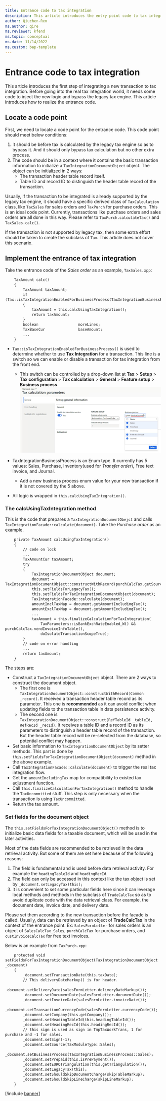 ```yaml
---
title: Entrance code to tax integration 
description: This article introduces the entry point code to tax integration.
author: Qiuchen-Ren
ms.author: qire
ms.reviewer: kfend
ms.topic: conceptual
ms.date: 11/14/2022
ms.custom: bap-template
---
```


# Entrance code to tax integration 

This article introduces the first step of integrating a new transaction to tax integration. Before going into the real tax integration world, it needs some code to inject the new logic and bypass the legacy tax engine. This article introduces how to realize the entrance code.

## Locate a code point

First, we need to locate a code point for the entrance code. This code point should meet below conditions:

1. It should be before tax is calculated by the legacy tax engine so as to bypass it. And it should only bypass tax calculation but no other extra process.
2. The code should be in a context where it contains the basic transaction information to initialize a `TaxIntegrationDocumentObject` object. The object can be initialized in 2 ways:
   - The transaction header table record itself.
   - Table ID and record ID to distinguish the header table record of the transaction.

Usually, if the transaction to be integrated is already supported by the legacy tax engine, it should have a specific derived class of `TaxCalculation` class, like `TaxSales` for sales orders and `TaxPurch` for purchase orders. This is an ideal code point. Currently, transactions like purchase orders and sales orders are all done in this way. Please refer to `TaxPurch.calculateTax()` and `TaxSales.calc()`.

If the transaction is not supported by legacy tax, then some extra effort should be taken to create the subclass of `Tax`. This article does not cover this scenario.

## Implement the entrance of tax integration

Take the entrance code of the *Sales order* as an example,
`TaxSales.xpp`:

```X++
    TaxAmount calc()
    {
        TaxAmount taxAmount;
        if (Tax::isTaxIntegrationEnabledForBusinessProcess(TaxIntegrationBusinessProcess::Sales))
        {
            taxAmount = this.calcUsingTaxIntegration();
            return taxAmount;
        }
        boolean                  moreLines;
        TaxBaseCur               baseAmount;
        ...
    }
```

- `Tax::isTaxIntegrationEnabledForBusinessProcess()` is used to determine whether to use **Tax Integration** for a transaction. This line is a switch so we can enable or disable a transaction for tax integration from the front end.
  -  This switch can be controlled by a drop-down list at **Tax** > **Setup** > **Tax configuration** > **Tax calculation** > **General** > **Feature setup** > **Business process**
  ![BusinessProcessDropDown.jpg](./media/Business-process-drop-down.jpg)

- TaxIntegrationBusinessProcess is an Enum type. It currently has 5 values: Sales, Purchase, Inventory(used for *Transfer order*), Free text invoice, and Journal.
  - Add a new business process enum value for your new transaction if it is not covered by the 5 above.

- All logic is wrapped in `this.calcUsingTaxIntegration()`.

### The calcUsingTaxIntegration method

This is the code that prepares a `TaxIntegrationDocumentObejct` and calls `TaxIntegrationFacade::calculate(document)`. Take the *Purchase order* as an example.

```X++
    private TaxAmount calcUsingTaxIntegration()
    {
        // code on lock
        ...
        TaxAmountCur taxAmount;
        try
        {
            TaxIntegrationDocumentObject document;
            document = TaxIntegrationDocumentObject::constructWithRecord(purchCalcTax.getSource());
            this.setFieldsForLegacyTax();
            this.setFieldsForTaxIntegrationDocumentObject(document);
            TaxIntegrationFacade::calculate(document);
            amountInclTaxMap = document.getAmountIncludingTax();
            amountExclTaxMap = document.getAmountExcludingTax();
            ...
            taxAmount = this.finalizeCalculationForTaxIntegration(
                TaxParameters::isBankExchRateEnabled_W() && purchCalcTax.vendInvoiceInfoTable(),
                doIsolateTransactionScopeTrue);
        }
        // code on error handling
        ...
        return taxAmount;
    }
```

The steps are:

- Construct a `TaxIntegrationDocumentObject` object. There are 2 ways to construct the document object.
  - The first one is `TaxIntegrationDocumentObject::constructWithRecord(Common _record)`. It received a transaction header table record as its parameter. This one is **recommended** as it can avoid conflict when updating fields to the transaction table in data persistence activity.
  - The second one is `TaxIntegrationDocumentObject::construct(RefTableId _tableId, RefRecId _recId)`. It receives a table ID and a record ID as its parameters to distinguish a header table record of the transaction. But the header table record will be re-selected from the database, so potential conflict may happen.
- Set basic information to `TaxIntegrationDocumentObject` by its setter methods. This part is done by `this.setFieldsForTaxIntegrationDocumentObject(document)` method in the above example.
- Call `TaxIntegrationFacade::calculate(document)` to trigger the real tax integration flow.
- Get the `amountIncludingTax` map for compatibility to existed tax adjustment function.
- Call `this.finalizeCalculationForTaxIntegration()` method to handle the `TaxUncommitted` stuff. This step is only necessary when the transaction is using `TaxUncommitted`.
- Return the tax amount.

### Set fields for the document object

The `this.setFieldsForTaxIntegrationDocumentObject()` method is to initialize basic data fields for a taxable document, which will be used in the later activities.

Most of the data fields are recommended to be retrieved in the data retrieval activity. But some of them are set here because of the following reasons:

1. The field is fundamental and is used before data retrieval activity. For example the `headingTableId` and `headingRecId`.
2. The field can only be accessed in this context like the tax object is set by `_document.setLegacyTax(this);`
3. It is convenient to set some particular fields here since it can leverage local methods and methods in the subclass of `TradeCalcTax` so as to avoid duplicate code with the data retrieval class. For example, the document date, invoice date, and delivery date.

Please set them according to the new transaction before the facade is called. Usually, data can be retrieved by an object of **TradeCalcTax** in the context of the entrance point. Ex: `SalesFormLetter` for sales orders is an object of `SalesCalcTax_Sales`, `purchCalcTax` for purchase orders, and `custInvoiceCalcTax` for free text invoices.

Below is an example from `TaxPurch.xpp`:

```X++
    protected void setFieldsForTaxIntegrationDocumentObject(TaxIntegrationDocumentObject _document)
    {
        _document.setTransactionDate(this.taxDate);
        // This deliveryDateMarkup() is for header.
        _document.setDeliveryDate(salesFormLetter.deliveryDateMarkup());
        _document.setDocumentDate(salesFormLetter.documentDate());
        _document.setInvoiceDate(salesFormLetter.invoiceDate());
        _document.setTransactionCurrencyCode(salesFormLetter.currencyCode());
        _document.setCompany(this.getCompany());
        _document.setHeadingTableId(this.headingTableId());
        _document.setHeadingRecId(this.headingRecId());
        // this sign is used as sign in TmpTaxWorkTrans, 1 for purchase and -1 for sales.
        _document.setSign(-1);
        _document.setSource(TaxModuleType::Sales);
        _document.setBusinessProcess(TaxIntegrationBusinessProcess::Sales);
        _document.setPrepaid(this.isPrePayment());
        _document.setEUROTriangulation(this.getTriangulation());
        _document.setLegacyTax(this);
        _document.setShouldSkipDocumentCharge(skipTableMarkup);
        _document.setShouldSkipLineCharge(skipLineMarkup);
    }
```

[!include [banner](../includes/banner.md)]

